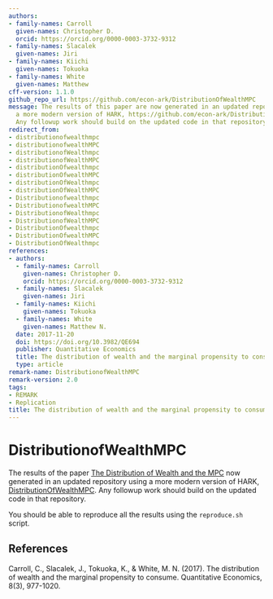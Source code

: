 ```yaml
---
authors:
- family-names: Carroll
  given-names: Christopher D.
  orcid: https://orcid.org/0000-0003-3732-9312
- family-names: Slacalek
  given-names: Jiri
- family-names: Kiichi
  given-names: Tokuoka
- family-names: White
  given-names: Matthew
cff-version: 1.1.0
github_repo_url: https://github.com/econ-ark/DistributionOfWealthMPC
message: The results of this paper are now generated in an updated repository using
  a more modern version of HARK, https://github.com/econ-ark/DistributionOfWealthMPC.
  Any followup work should build on the updated code in that repository.
redirect_from:
- distributionofwealthmpc
- distributionofwealthMPC
- distributionofWealthmpc
- distributionofWealthMPC
- distributionOfwealthmpc
- distributionOfwealthMPC
- distributionOfWealthmpc
- distributionOfWealthMPC
- Distributionofwealthmpc
- DistributionofwealthMPC
- DistributionofWealthmpc
- DistributionofWealthMPC
- DistributionOfwealthmpc
- DistributionOfwealthMPC
- DistributionOfWealthmpc
references:
- authors:
  - family-names: Carroll
    given-names: Christopher D.
    orcid: https://orcid.org/0000-0003-3732-9312
  - family-names: Slacalek
    given-names: Jiri
  - family-names: Kiichi
    given-names: Tokuoka
  - family-names: White
    given-names: Matthew N.
  date: 2017-11-20
  doi: https://doi.org/10.3982/QE694
  publisher: Quantitative Economics
  title: The distribution of wealth and the marginal propensity to consume
  type: article
remark-name: DistributionofWealthMPC
remark-version: 2.0
tags:
- REMARK
- Replication
title: The distribution of wealth and the marginal propensity to consume
---
```



# DistributionofWealthMPC 
The results of the paper [The Distribution of Wealth and the MPC](https://onlinelibrary.wiley.com/doi/abs/10.3982/QE694) now generated in an updated repository using a more modern version of HARK, [DistributionOfWealthMPC](https://github.com/econ-ark/DistributionOfWealthMPC). Any followup work should build on the updated code in that repository.

You should be able to reproduce all the results using the `reproduce.sh` script.

## References

Carroll, C., Slacalek, J., Tokuoka, K., & White, M. N. (2017). The distribution of wealth and the marginal propensity to consume. Quantitative Economics, 8(3), 977-1020.

